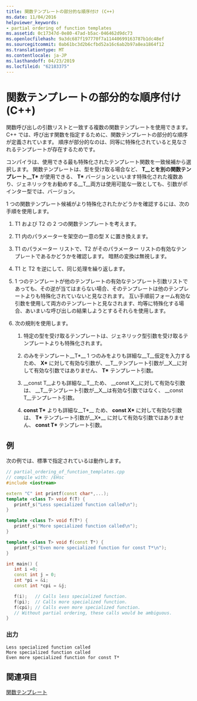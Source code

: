 ```yaml
---
title: 関数テンプレートの部分的な順序付け (C++)
ms.date: 11/04/2016
helpviewer_keywords:
- partial ordering of function templates
ms.assetid: 0c17347d-0e80-47ad-b5ac-046462d9dc73
ms.openlocfilehash: 9a3dc687f197770f7a11440699163787b1dc48ef
ms.sourcegitcommit: 0ab61bc3d2b6cfbd52a16c6ab2b97a8ea1864f12
ms.translationtype: MT
ms.contentlocale: ja-JP
ms.lasthandoff: 04/23/2019
ms.locfileid: "62183375"
---
```

# <a name="partial-ordering-of-function-templates-c"></a>関数テンプレートの部分的な順序付け (C++)

関数呼び出しの引数リストと一致する複数の関数テンプレートを使用できます。 C++ では、呼び出す関数を指定するために、関数テンプレートの部分的な順序が定義されています。 順序が部分的なのは、同等に特殊化されていると見なされるテンプレートが存在するためです。

コンパイラは、使用できる最も特殊化されたテンプレート関数を一致候補から選択します。 関数テンプレートは、型を受け取る場合など、 __T__とを別の関数テンプレート__T\*__ が使用できる、 __T\*__ バージョンといいます特殊化された複数あり、ジェネリックをお勧めする__T__両方は使用可能な一致としても、引数がポインター型では、バージョン。

1 つの関数テンプレート候補がより特殊化されたかどうかを確認するには、次の手順を使用します。

1. T1 および T2 の 2 つの関数テンプレートを考えます。

1. T1 内のパラメーターを架空の一意の型 X に置き換えます。

1. T1 のパラメーター リストで、T2 がそのパラメーター リストの有効なテンプレートであるかどうかを確認します。 暗黙の変換は無視します。

1. T1 と T2 を逆にして、同じ処理を繰り返します。

1. 1 つのテンプレートが他のテンプレートの有効なテンプレート引数リストであっても、その逆が当てはまらない場合、そのテンプレートは他のテンプレートよりも特殊化されていないと見なされます。 互い手順前フォーム有効な引数を使用して両方のテンプレートと見なされます、均等に特殊化する場合、あいまいな呼び出しの結果しようとするそれらを使用します。

1. 次の規則を使用します。

   1. 特定の型を受け取るテンプレートは、ジェネリック型引数を受け取るテンプレートよりも特殊化されます。

   1. のみをテンプレート__T\*__  1 つのみをよりも詳細な__T__仮定を入力するため、 __X\*__ に対して有効な引数が、__T__テンプレート引数が__X__に対して有効な引数ではありません、 __T\*__ テンプレート引数。

   1. __const T__よりも詳細な__T__ため、 __const X__に対して有効な引数は、 __T__テンプレート引数が__X__は有効な引数ではなく、 __const T__テンプレート引数。

   1. __const T\*__ よりも詳細な__T\*__ ため、 __const X\*__ に対して有効な引数は、 __T\*__ テンプレート引数が__X\*__ に対して有効な引数ではありません、 __const T\*__ テンプレート引数。

## <a name="example"></a>例

次の例では、標準で指定されているは動作します。

```cpp
// partial_ordering_of_function_templates.cpp
// compile with: /EHsc
#include <iostream>

extern "C" int printf(const char*,...);
template <class T> void f(T) {
   printf_s("Less specialized function called\n");
}

template <class T> void f(T*) {
   printf_s("More specialized function called\n");
}

template <class T> void f(const T*) {
   printf_s("Even more specialized function for const T*\n");
}

int main() {
   int i =0;
   const int j = 0;
   int *pi = &i;
   const int *cpi = &j;

   f(i);   // Calls less specialized function.
   f(pi);  // Calls more specialized function.
   f(cpi); // Calls even more specialized function.
   // Without partial ordering, these calls would be ambiguous.
}
```

### <a name="output"></a>出力

```Output
Less specialized function called
More specialized function called
Even more specialized function for const T*
```

## <a name="see-also"></a>関連項目

[関数テンプレート](../cpp/function-templates.md)

